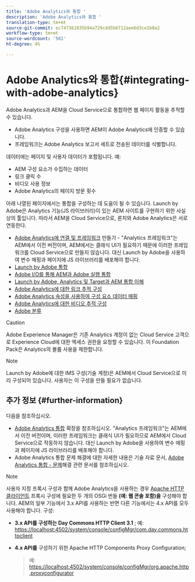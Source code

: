 ```yaml
---
title: 'Adobe Analytics와 통합 '
description: 'Adobe Analytics와 통합 '
translation-type: tm+mt
source-git-commit: ec747361935b94a729cdd5b6712aee6d3ce1b8a2
workflow-type: tm+mt
source-wordcount: '561'
ht-degree: 4%

---
```



# Adobe Analytics와 통합{#integrating-with-adobe-analytics}

Adobe Analytics과 AEM을 Cloud Service으로 통합하면 웹 페이지 활동을 추적할 수 있습니다.

* Adobe Analytics 구성을 사용하면 AEM이 Adobe Analytics에 인증할 수 있습니다.
* 프레임워크는 Adobe Analytics 보고서 세트로 전송된 데이터를 식별합니다.

데이터에는 페이지 및 사용자 데이터가 포함됩니다. 예:

* AEM 구성 요소가 수집하는 데이터
* 링크 클릭 수
* 비디오 사용 정보
* Adobe Analytics의 페이지 방문 횟수

아래 나열된 페이지에서는 통합을 구성하는 데 도움이 될 수 있습니다. Launch by Adobe은 Analytics 기능(JS 라이브러리)이 있는 AEM 사이트를 구현하기 위한 사실상의 툴입니다. 따라서 AEM을 Cloud Service으로, 론치와 Adobe Analytics은 서로 연동한다.

* [Adobe Analytics에 연결 및 프레임워크](https://docs.adobe.com/content/help/en/experience-manager-65/administering/integration/adobeanalytics-connect.html) 만들기 - &quot;Analytics 프레임워크&quot;는 AEM에서 이전 버전이며, AEM에서는 클래식 UI가 필요하기 때문에 이러한 프레임워크를 Cloud Service으로 만들지 않습니다. 대신 Launch by Adobe을 사용하여 변수 매핑과 페이지에 JS 라이브러리를 배포해야 합니다.
* [Launch by Adobe 통합](https://docs.adobe.com/content/help/en/experience-manager-learn/sites/integrations/adobe-launch-integration-tutorial-understand.html)
* [Adobe I/O를 통해 AEM과 Adobe 실행 통합](https://helpx.adobe.com/experience-manager/using/aem_launch_adobeio_integration.html)
* [Launch by Adobe, Analytics 및 Target과 AEM 통합 이해](https://helpx.adobe.com/experience-manager/kt/integration/using/aem-launch-integration-tutorial-understand.html)
* [Adobe Analytics에 대한 링크 추적 구성](https://docs.adobe.com/content/help/en/experience-manager-65/administering/integration/adobeanalytics-link.html)
* [Adobe Analytics 속성을 사용하여 구성 요소 데이터 매핑](https://docs.adobe.com/content/help/en/experience-manager-65/administering/integration/adobeanalytics-mapping.html)
* [Adobe Analytics에 대한 비디오 추적 구성](https://docs.adobe.com/content/help/en/experience-manager-65/administering/integration/adobeanalytics-video.html)
* [Adobe 분류](https://docs.adobe.com/content/help/en/experience-manager-65/administering/integration/adobeanalytics-classifications.html)

>[!CAUTION]
>
>Adobe Experience Manager은 기존 Analytics 계정이 없는 Cloud Service 고객으로 Experience Cloud에 대한 액세스 권한을 요청할 수 있습니다.  이 Foundation Pack은 Analytics의 볼륨 사용을 제한합니다.

>[!NOTE]
>
>Launch by Adobe에 대한 IMS 구성(기술 계정)은 AEM에서 Cloud Service으로 미리 구성되어 있습니다. 사용자는 이 구성을 만들 필요가 없습니다.

## 추가 정보 {#further-information}

다음을 참조하십시오.

* [Adobe Analytics 통합](https://docs.adobe.com/content/help/en/experience-manager-65/developing/extending-aem/extending-analytics/extending-analytics.html) 확장을 참조하십시오. &quot;Analytics 프레임워크&quot;는 AEM에서 이전 버전이며, 이러한 프레임워크는 클래식 UI가 필요하므로 AEM에서 Cloud Service으로 작동하지 않습니다. 대신 Launch by Adobe을 사용하여 변수 매핑과 페이지에 JS 라이브러리를 배포해야 합니다.
* Adobe Analytics 통합 문제 해결에 대한 자세한 내용은 기술 자료 문서, [Adobe Analytics 통합 - 문제](https://helpx.adobe.com/experience-manager/kb/sitecatalystintegrationtroubleshooting.html)해결 관련 문서를 참조하십시오.

>[!NOTE]
>
>사용자 지정 프록시 구성과 함께 Adobe Analytics을 사용하는 경우 [Apache HTTP 클라이언트](https://docs.adobe.com/content/help/en/experience-manager-65/deploying/configuring/configuring-osgi.html) 프록시 구성에 필요한 두 개의 OSGi 번들 **(예: 웹 콘솔 포함)을** 구성해야 합니다. AEM의 일부 기능에서 3.x API를 사용하는 반면 다른 기능에서는 4.x API를 모두 사용해야 합니다. 구성:
>
>* **3.x API를 구성하는 Day Commons HTTP Client 3.1** ;
   >  예: [https://localhost:4502/system/console/configMgr/com.day.commons.httpclient](https://localhost:4502/system/console/configMgr/com.day.commons.httpclient)
   >
   >
* **4.x API를** 구성하기 위한 Apache HTTP Components Proxy Configuration;
   >  예: [https://localhost:4502/system/console/configMgr/org.apache.http.proxyconfigurator](https://localhost:4502/system/console/configMgr/org.apache.http.proxyconfigurator)

>


